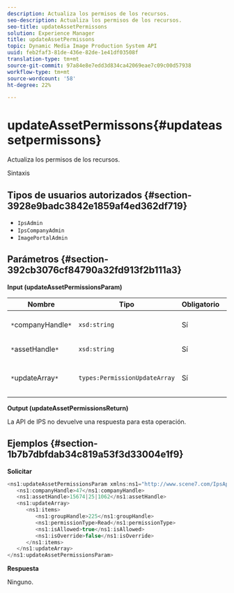 ```yaml
---
description: Actualiza los permisos de los recursos.
seo-description: Actualiza los permisos de los recursos.
seo-title: updateAssetPermissons
solution: Experience Manager
title: updateAssetPermissons
topic: Dynamic Media Image Production System API
uuid: feb2faf3-81de-436e-82de-1e41df03508f
translation-type: tm+mt
source-git-commit: 97a84e8e7edd3d834ca42069eae7c09c00d57938
workflow-type: tm+mt
source-wordcount: '58'
ht-degree: 22%

---
```



# updateAssetPermissons{#updateassetpermissons}

Actualiza los permisos de los recursos.

Sintaxis

## Tipos de usuarios autorizados {#section-3928e9badc3842e1859af4ed362df719}

* `IpsAdmin`
* `IpsCompanyAdmin`
* `ImagePortalAdmin`

## Parámetros {#section-392cb3076cf84790a32fd913f2b111a3}

**Input (updateAssetPermissionsParam)**

| Nombre | Tipo | Obligatorio | Descripción |
|---|---|---|---|
| `*`companyHandle`*` | `xsd:string` | Sí | Identificador de compañía. |
| `*`assetHandle`*` | `xsd:string` | Sí | Identificador de recurso. |
| `*`updateArray`*` | `types:PermissionUpdateArray` | Sí | Permisos que desea aplicar al recurso. |

**Output (updateAssetPermissionsReturn)**

La API de IPS no devuelve una respuesta para esta operación.

## Ejemplos {#section-1b7b7dbfdab34c819a53f3d33004e1f9}

**Solicitar**

```java
<ns1:updateAssetPermissionsParam xmlns:ns1="http://www.scene7.com/IpsApi/xsd">
   <ns1:companyHandle>47</ns1:companyHandle>
   <ns1:assetHandle>15674|25|1062</ns1:assetHandle>
   <ns1:updateArray>
      <ns1:items>
         <ns1:groupHandle>225</ns1:groupHandle>
         <ns1:permissionType>Read</ns1:permissionType>
         <ns1:isAllowed>true</ns1:isAllowed>
         <ns1:isOverride>false</ns1:isOverride>
      </ns1:items>
   </ns1:updateArray>
</ns1:updateAssetPermissionsParam>
```

**Respuesta**

Ninguno.
